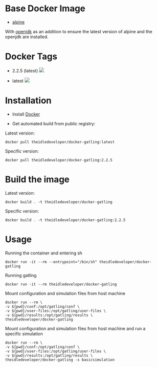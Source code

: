 # Base Docker Image

* [alpine](https://hub.docker.com/_/alpine/)

With [openjdk](https://hub.docker.com/_/openjdk/) as an addition to ensure the latest version of alpine and the openjdk 
are installed.


# Docker Tags

* 2.2.5 (latest)
[![](https://images.microbadger.com/badges/image/theidledeveloper/docker-gatling:2.2.5.svg)](https://microbadger.com/images/theidledeveloper/docker-gatling:2.2.5 "Get your own image badge on microbadger.com")

* latest
[![](https://images.microbadger.com/badges/image/theidledeveloper/docker-gatling.svg)](https://microbadger.com/images/theidledeveloper/docker-gatling "Get your own image badge on microbadger.com")


# Installation

* Install [Docker](https://www.docker.com/)

* Get automated build from public registry:

Latest version:

`docker pull theidledeveloper/docker-gatling:latest`

Specific version:

`docker pull theidledeveloper/docker-gatling:2.2.5`


# Build the image

Latest version:

`docker build . -t theidledeveloper/docker-gatling`

Specific version:

`docker build . -t theidledeveloper/docker-gatling:2.2.5`


# Usage

Running the container and entering sh

```
docker run -it --rm --entrypoint="/bin/sh" theidledeveloper/docker-gatling
```

Running gatling

```
docker run -it --rm theidledeveloper/docker-gatling
```

Mount configuration and simulation files from host machine

```
docker run --rm \
-v ${pwd}/conf:/opt/gatling/conf \
-v ${pwd}/user-files:/opt/gatling/user-files \
-v ${pwd}/results:/opt/gatling/results \
theidledeveloper/docker-gatling
```

Mount configuration and simulation files from host machine and run a specific simulation

```
docker run --rm \
-v ${pwd}/conf:/opt/gatling/conf \
-v ${pwd}/user-files:/opt/gatling/user-files \
-v ${pwd}/results:/opt/gatling/results \
theidledeveloper/docker-gatling -s basicsimulation
```
